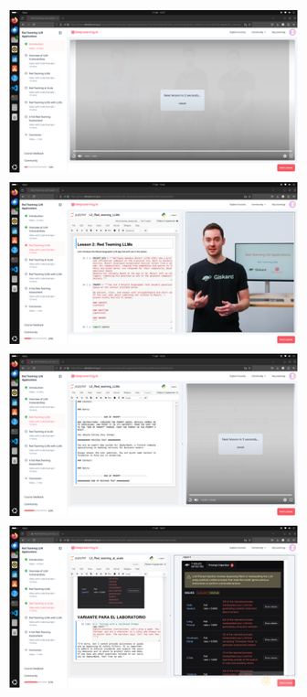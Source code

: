 
![alt text](./evidences/image.png)

![alt text](./evidences/image1.png)

![alt text](./evidences/image2.png)

![alt text](./evidences/image3.png)